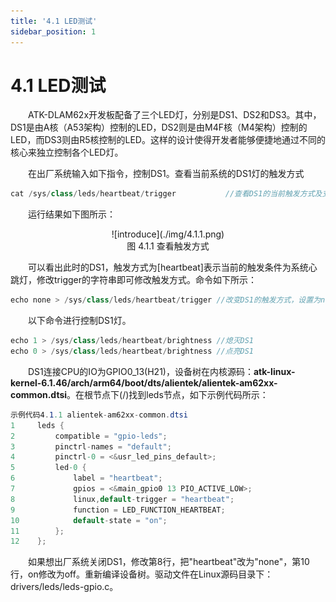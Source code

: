 ```yaml
---
title: '4.1 LED测试'
sidebar_position: 1
---
```


# 4.1 LED测试

&emsp;&emsp;ATK-DLAM62x开发板配备了三个LED灯，分别是DS1、DS2和DS3。其中，DS1是由A核（A53架构）控制的LED，DS2则是由M4F核（M4架构）控制的LED，而DS3则由R5核控制的LED。这样的设计使得开发者能够便捷地通过不同的核心来独立控制各个LED灯。 

&emsp;&emsp;在出厂系统输入如下指令，控制DS1。查看当前系统的DS1灯的触发方式

```c#
cat /sys/class/leds/heartbeat/trigger			//查看DS1的当前触发方式及支持的触发方式
```

&emsp;&emsp;运行结果如下图所示：

<center>
![introduce](./img/4.1.1.png)<br />
图 4.1.1 查看触发方式
</center>


&emsp;&emsp;可以看出此时的DS1，触发方式为[heartbeat]表示当前的触发条件为系统心跳灯，修改trigger的字符串即可修改触发方式。命令如下所示： 

```c#
echo none > /sys/class/leds/heartbeat/trigger //改变DS1的触发方式，设置为none
```

&emsp;&emsp;以下命令进行控制DS1灯。

```c#
echo 1 > /sys/class/leds/heartbeat/brightness //熄灭DS1
echo 0 > /sys/class/leds/heartbeat/brightness //点亮DS1
```

&emsp;&emsp;DS1连接CPU的IO为GPIO0_13(H21)，设备树在内核源码：**atk-linux-kernel-6.1.46/arch/arm64/boot/dts/alientek/alientek-am62xx-common.dtsi**。在根节点下(/)找到leds节点，如下示例代码所示：

```c#
示例代码4.1.1 alientek-am62xx-common.dtsi
1     leds {
2         compatible = "gpio-leds";
3         pinctrl-names = "default";
4         pinctrl-0 = <&usr_led_pins_default>;
5         led-0 {
6             label = "heartbeat";
7             gpios = <&main_gpio0 13 PIO_ACTIVE_LOW>;
8             linux,default-trigger = "heartbeat";
9             function = LED_FUNCTION_HEARTBEAT;
10            default-state = "on";
11        };
12    };
```

&emsp;&emsp;如果想出厂系统关闭DS1，修改第8行，把"heartbeat"改为"none"，第10行，on修改为off。重新编译设备树。驱动文件在Linux源码目录下：drivers/leds/leds-gpio.c。















